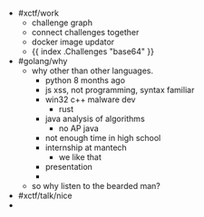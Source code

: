 - #xctf/work
	- challenge graph
	- connect challenges together
	- docker image updator
	- {{ index .Challenges "base64" }}
- #golang/why
	- why other than other languages.
		- python 8 months ago
		- js xss, not programming, syntax familiar
		- win32 c++ malware dev
			- rust
		- java analysis of algorithms
			- no AP java
		- not enough time in high school
		- internship at mantech
			- we like that
		- presentation
		-
	- so why listen to the bearded man?
- #xctf/talk/nice
-